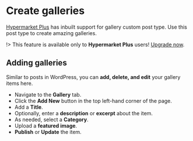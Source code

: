 # Create galleries

[Hypermarket Plus](https://www.mypreview.one) has inbuilt support for gallery custom post type. Use this post type to create amazing galleries.

!> This feature is available only to **Hypermarket Plus** users! [Upgrade now](https://www.mypreview.one).

## Adding galleries

Similar to posts in WordPress, you can **add, delete, and edit** your gallery items here.

* Navigate to the **Gallery** tab.
* Click the **Add New** button in the top left-hand corner of the page.
* Add a **Title**.
* Optionally, enter a **description** or **excerpt** about the item.
* As needed, select a **Category**.
* Upload a **featured image**.
* **Publish** or **Update** the item.
